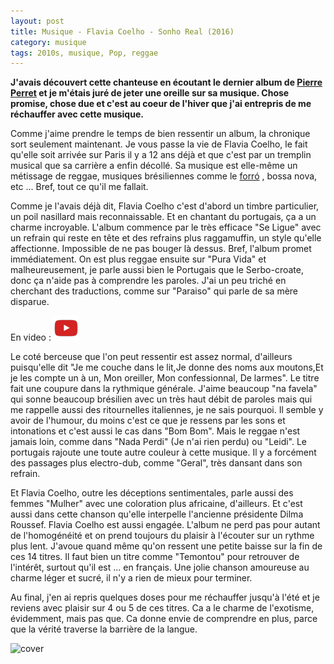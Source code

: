 ```yaml
---
layout: post
title: Musique - Flavia Coelho - Sonho Real (2016)
category: musique
tags: 2010s, musique, Pop, reggae
---
```

**J'avais découvert cette chanteuse en écoutant le dernier album de [Pierre Perret](https://www.cheziceman.fr/2017/pierreperrettribu/) et je m'étais juré de jeter une oreille sur sa musique. Chose promise, chose due et c'est au coeur de l'hiver que j'ai entrepris de me réchauffer avec cette musique.**

Comme j'aime prendre le temps de bien ressentir un album, la chronique sort seulement maintenant. Je vous passe la vie de Flavia Coelho, le fait qu'elle soit arrivée sur Paris il y a 12 ans déjà et que c'est par un tremplin musical que sa carrière a enfin décollé. Sa musique est elle-même un métissage de reggae, musiques brésiliennes comme le <a title="Forró" href="https://fr.wikipedia.org/wiki/Forr%C3%B3">forró</a> , bossa nova, etc ... Bref, tout ce qu'il me fallait.

Comme je l'avais déjà dit, Flavia Coelho c'est d'abord un timbre particulier, un poil nasillard mais reconnaissable. Et en chantant du portugais, ça a un charme incroyable. L'album commence par le très efficace "Se Ligue" avec un refrain qui reste en tête et des refrains plus raggamuffin, un style qu'elle affectionne. Impossible de ne pas bouger là dessus. Bref, l'album promet immédiatement. On est plus reggae ensuite sur "Pura Vida" et malheureusement, je parle aussi bien le Portugais que le Serbo-croate, donc ça n'aide pas à comprendre les paroles. J'ai un peu triché en cherchant des traductions, comme sur "Paraiso" qui parle de sa mère disparue.

En video : [![video](/images/youtube.png)](https://www.youtube.com/watch?v=TQQBGz_QpII)

Le coté berceuse que l'on peut ressentir est assez normal, d'ailleurs puisqu'elle dit "Je me couche dans le lit,Je donne des noms aux moutons,Et je les compte un à un, Mon oreiller, Mon confessionnal, De larmes". Le titre fait une coupure dans la rythmique générale. J'aime beaucoup "na favela" qui sonne beaucoup brésilien avec un très haut débit de paroles mais qui me rappelle aussi des ritournelles italiennes, je ne sais pourquoi. Il semble y avoir de l'humour, du moins c'est ce que je ressens par les sons et intonations et c'est aussi le cas dans "Bom Bom". Mais le reggae n'est jamais loin, comme dans "Nada Perdi" (Je n'ai rien perdu) ou "Leidi". Le portugais rajoute une toute autre couleur à cette musique. Il y a forcément des passages plus electro-dub, comme "Geral", très dansant dans son refrain.

Et Flavia Coelho, outre les déceptions sentimentales, parle aussi des femmes "Mulher" avec une coloration plus africaine, d'ailleurs. Et c'est aussi dans cette chanson qu'elle interpelle l'ancienne présidente Dilma Roussef. Flavia Coelho est aussi engagée. L'album ne perd pas pour autant de l'homogénéité et on prend toujours du plaisir à l'écouter sur un rythme plus lent. J'avoue quand même qu'on ressent une petite baisse sur la fin de ces 14 titres. Il faut bien un titre comme "Temontou" pour retrouver de l'intérêt, surtout qu'il est ... en français. Une jolie chanson amoureuse au charme léger et sucré, il n'y a rien de mieux pour terminer.

Au final, j'en ai repris quelques doses pour me réchauffer jusqu'à l'été et je reviens avec plaisir sur 4 ou 5 de ces titres. Ca a le charme de l'exotisme, évidemment, mais pas que. Ca donne envie de comprendre en plus, parce que la vérité traverse la barrière de la langue.

![cover](https://filedn.eu/llqi9IBxlYouGRXYG2xlROb/img/2018/flaviac.jpg)
